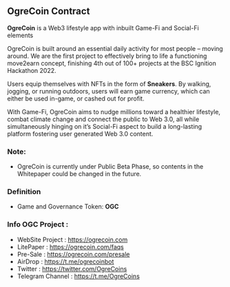 ## OgreCoin Contract
**OgreCoin** is a Web3 lifestyle app with inbuilt Game-Fi and Social-Fi elements

OgreCoin is built around an essential daily activity for most people – moving around. We are the first project to effectively bring to life a functioning move2earn concept, finishing 4th out of 100+ projects at the BSC Ignition Hackathon 2022.

Users equip themselves with NFTs in the form of **Sneakers**. By walking, jogging, or running outdoors, users will earn game currency, which can either be used in-game, or cashed out for profit.

With Game-Fi, OgreCoin aims to nudge millions toward a healthier lifestyle, combat climate change and connect the public to Web 3.0, all while simultaneously hinging on it’s Social-Fi aspect to build a long-lasting platform fostering user generated Web 3.0 content.


### Note: 
* OgreCoin is currently under Public Beta Phase, so contents in the Whitepaper could be changed in the future.

### Definition
* Game and Governance Token: **OGC**

### Info OGC Project :

* WebSite Project : https://ogrecoin.com
* LitePaper : https://ogrecoin.com/faqs
* Pre-Sale : https://ogrecoin.com/presale
* AirDrop : https://t.me/ogrecoinbot
* Twitter : https://twitter.com/OgreCoins
* Telegram Channel : https://t.me/OgreCoins
